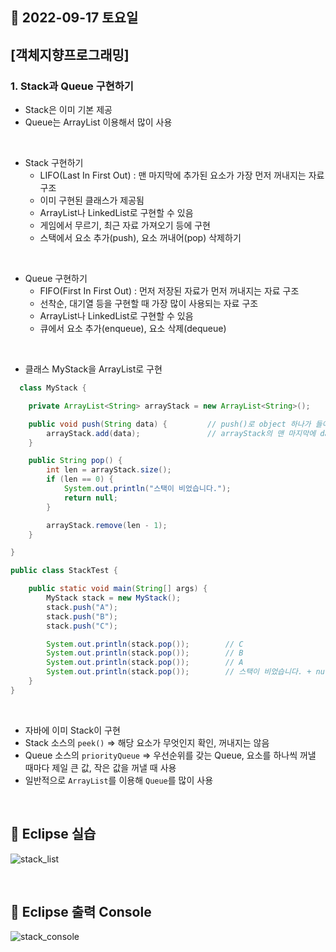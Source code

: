 ## 🔸 2022-09-17 토요일

## [객체지향프로그래밍]

### 1. Stack과 Queue 구현하기

- Stack은 이미 기본 제공
- Queue는 ArrayList 이용해서 많이 사용

<br>

- Stack 구현하기
    - LIFO(Last In First Out) : 맨 마지막에 추가된 요소가 가장 먼저 꺼내지는 자료 구조
    - 이미 구현된 클래스가 제공됨
    - ArrayList나 LinkedList로 구현할 수 있음
    - 게임에서 무르기, 최근 자료 가져오기 등에 구현
    - 스택에서 요소 추가(push), 요소 꺼내어(pop) 삭제하기

<br>

- Queue 구현하기
    - FIFO(First In First Out) : 먼저 저장된 자료가 먼저 꺼내지는 자료 구조
    - 선착순, 대기열 등을 구현할 때 가장 많이 사용되는 자료 구조
    - ArrayList나 LinkedList로 구현할 수 있음
    - 큐에서 요소 추가(enqueue), 요소 삭제(dequeue)

<br>

- 클래스 MyStack을 ArrayList로 구현

```java
  class MyStack {

    private ArrayList<String> arrayStack = new ArrayList<String>();

    public void push(String data) {         // push()로 object 하나가 들어와야 함
        arrayStack.add(data);               // arrayStack의 맨 마지막에 data를 넣어야 함 
    }

    public String pop() {
        int len = arrayStack.size();
        if (len == 0) {
            System.out.println("스택이 비었습니다.");
            return null;
        }

        arrayStack.remove(len - 1);
    }

}

public class StackTest {

    public static void main(String[] args) {
        MyStack stack = new MyStack();
        stack.push("A");
        stack.push("B");
        stack.push("C");

        System.out.println(stack.pop());        // C
        System.out.println(stack.pop());        // B
        System.out.println(stack.pop());        // A
        System.out.println(stack.pop());        // 스택이 비었습니다. + null 반환
    }
}

```

<br>

- 자바에 이미 Stack이 구현
- Stack 소스의 `peek()` => 해당 요소가 무엇인지 확인, 꺼내지는 않음
- Queue 소스의 `priorityQueue` => 우선순위를 갖는 Queue, 요소를 하나씩 꺼낼 때마다 제일 큰 값, 작은 값을 꺼낼 때 사용
- 일반적으로 `ArrayList`를 이용해 `Queue`를 많이 사용

<br>

## 🔖 Eclipse 실습

![stack_list](https://user-images.githubusercontent.com/79084294/190859693-d7ba870f-a0bc-4b21-944a-8f4144282830.png)

<br>

## 🔖 Eclipse 출력 Console

![stack_console](https://user-images.githubusercontent.com/79084294/190859695-53954b79-e522-4860-814b-659869b4a036.png)
